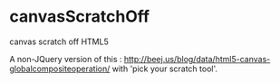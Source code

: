 canvasScratchOff
================

canvas scratch off HTML5

A non-JQuery version of this : <a href="http://beej.us/blog/data/html5-canvas-globalcompositeoperation/">http://beej.us/blog/data/html5-canvas-globalcompositeoperation/</a> with 'pick your scratch tool'.